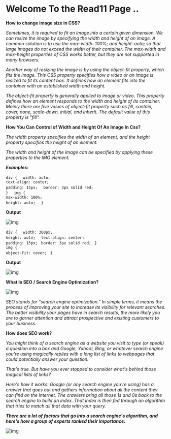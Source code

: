 # Welcome To the Read11 Page ..

**How to change image size in CSS?**

*Sometimes, it is required to fit an image into a certain given dimension. We can resize the image by specifying the width and height of an image. A common solution is to use the max-width: 100%; and height: auto; so that large images do not exceed the width of their container. The max-width and max-height properties of CSS works better, but they are not supported in many browsers.*

*Another way of resizing the image is by using the object-fit property, which fits the image. This CSS property specifies how a video or an image is resized to fit its content box. It defines how an element fits into the container with an established width and height.*

*The object-fit property is generally applied to image or video. This property defines how an element responds to the width and height of its container. Mainly there are five values of object-fit property such as fill, contain, cover, none, scale-down, initial, and inherit. The default value of this property is "fill".*


**How You Can Control of Width and Height Of An Image In Css?**

*The width property specifies the width of an element, and the height property specifies the height of an element.*

*The width and height of the image can be specified by applying these properties to the IMG element.*

***Examples:***

`div {  `
`width: auto;`  
`text-align: center;`  
`padding: 15px;  `
`border: 3px solid red;`  
`}  `
`img {`  
`max-width: 100%;`  
`height: auto;  `
`} `

**Output**

![img](https://static.javatpoint.com/csspages/images/how-to-change-image-size-in-css1.png)

`div {  `
`width: 300px;`  
`height: auto;  `
`text-align: center;`  
`padding: 15px; ` 
`border: 3px solid red; ` 
`}`  
`img {`  
`object-fit: cover; ` 
`}  `

**Output**

![img](https://static.javatpoint.com/csspages/images/how-to-change-image-size-in-css2.png)


**What Is SEO / Search Engine Optimization?**

![img]( https://searchengineland.com/figz/wp-content/seloads/2010/07/search-engine-optimization-chalkboard-ss-1920-800x450.jpg)

*SEO stands for “search engine optimization.” In simple terms, it means the process of improving your site to increase its visibility for relevant searches. The better visibility your pages have in search results, the more likely you are to garner attention and attract prospective and existing customers to your business.*


**How does SEO work?**

*You might think of a search engine as a website you visit to type (or speak) a question into a box and Google, Yahoo!, Bing, or whatever search engine you're using magically replies with a long list of links to webpages that could potentially answer your question.*

*That's true. But have you ever stopped to consider what's behind those magical lists of links?*

*Here's how it works: Google (or any search engine you're using) has a crawler that goes out and gathers information about all the content they can find on the Internet. The crawlers bring all those 1s and 0s back to the search engine to build an index. That index is then fed through an algorithm that tries to match all that data with your query.*


***There are a lot of factors that go into a search engine's algorithm, and here's how a group of experts ranked their importance:***



![img](https://moz-static.s3.amazonaws.com/learn/seo/rank-factors-pie-2013-lrg.gif?mtime=20170104131408)

